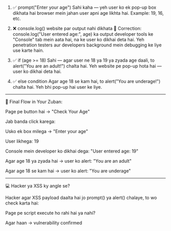 

1. ✅ prompt("Enter your age")
Sahi kaha — yeh user ko ek pop-up box dikhata hai browser mein jahan user apni age likhta hai.
Example: 19, 16, etc.


2. ❌ console.log() website par output nahi dikhata
🔁 Correction:
console.log("User entered age:", age) ka output developer tools ke "Console" tab mein aata hai, na ke user ko dikhai deta hai.
Yeh penetration testers aur developers background mein debugging ke liye use karte hain.


3. ✅ if (age >= 18)
Sahi — agar user ne 18 ya 19 ya zyada age daali, to alert("You are an adult!") chalta hai.
Yeh website pe pop-up hota hai — user ko dikhai deta hai.


4. ✅ else condition
Agar age 18 se kam hai, to alert("You are underage!") chalta hai.
Yeh bhi pop-up hai user ke liye.




---

📌 Final Flow in Your Zuban:

Page pe button hai → "Check Your Age"

Jab banda click karega:

Usko ek box milega → "Enter your age"

User likhega: 19

Console mein developer ko dikhai dega: "User entered age: 19"

Agar age 18 ya zyada hai → user ko alert: "You are an adult"

Agar age 18 se kam hai → user ko alert: "You are underage"




---

💻 Hacker ya XSS ky angle se?

Hacker agar XSS payload daalta hai jo prompt() ya alert() chalaye, to wo check karta hai:

Page pe script execute ho rahi hai ya nahi?

Agar haan → vulnerability confirmed
